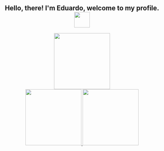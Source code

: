 <div align="center" align-items="center">
  <h2>Hello, there! I'm Eduardo, welcome to my profile. <img src="https://media.tenor.com/4Agzw-UHFd0AAAAj/pusheen.gif" width="50px" height="50px" /></h2>
</div>

<div align="center">
  <img src="https://media.tenor.com/ynYPim7RM8wAAAAi/lain-serial-experiments-lain.gif" width="180px" height="180px" />
</div>
  
<div align="center">  
  <a href="https://github.com/eduardofreitas2">
  <img height="180px" src="https://github-readme-stats.vercel.app/api?username=eduardofreitas2&show_icons=true&theme=dark&include_all_commits=true&count_private=true"/>
  <img height="180px" src="https://github-readme-stats.vercel.app/api/top-langs/?username=eduardofreitas2&layout=compact&langs_count=7&theme=dark&count_private=true"/>
</div>
